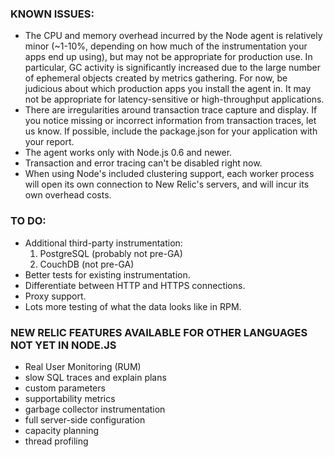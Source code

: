 ### KNOWN ISSUES:

* The CPU and memory overhead incurred by the Node agent is relatively
	minor (~1-10%, depending on how much of the instrumentation your
	apps end up using), but may not be appropriate for production use.
	In particular, GC activity is significantly increased due to the
	large number of ephemeral objects created by metrics gathering. For
	now, be judicious about which production apps you install the agent in.
	It may not be appropriate for latency-sensitive or high-throughput
	applications.
* There are irregularities around transaction trace capture and display.
	If you notice missing or incorrect information from transaction traces,
	let us know. If possible, include the package.json for your application
	with your report.
* The agent works only with Node.js 0.6 and newer.
* Transaction and error tracing can't be disabled right now.
* When using Node's included clustering support, each worker process will
	open its own connection to New Relic's servers, and will incur its own
	overhead costs.

### TO DO:

* Additional third-party instrumentation:
    1. PostgreSQL (probably not pre-GA)
    2. CouchDB (not pre-GA)
* Better tests for existing instrumentation.
* Differentiate between HTTP and HTTPS connections.
* Proxy support.
* Lots more testing of what the data looks like in RPM.

### NEW RELIC FEATURES AVAILABLE FOR OTHER LANGUAGES NOT YET IN NODE.JS

* Real User Monitoring (RUM)
* slow SQL traces and explain plans
* custom parameters
* supportability metrics
* garbage collector instrumentation
* full server-side configuration
* capacity planning
* thread profiling
